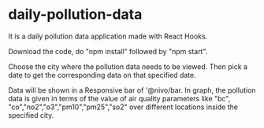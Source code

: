 # daily-pollution-data

It is a daily pollution data application made with React Hooks.

Download the code, do "npm install" followed by "npm start".

Choose the city where the pollution data needs to be viewed. Then pick a date to get the corresponding data on that specified date.

Data will be shown in a Responsive bar of '@nivo/bar.
In graph, the pollution data is given in terms of the value of air quality parameters like "bc", "co","no2","o3","pm10","pm25","so2" over different locations inside the specified city.

